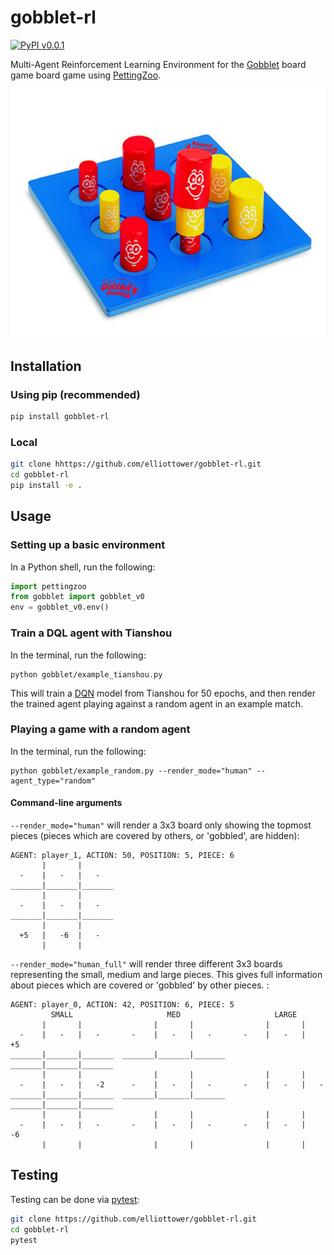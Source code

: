 # gobblet-rl

[![PyPI v0.0.1](https://img.shields.io/pypi/v/gobblet-rl)](https://pypi.org/project/gobblet-rl/)


Multi-Agent Reinforcement Learning Environment for the [Gobblet](https://themindcafe.com.sg/wp-content/uploads/2018/07/Gobblet-Gobblers.pdf) board game board game using [PettingZoo](https://github.com/PettingZoo-Team/PettingZoo).

![Gobblet game](gobblet.jpg?raw=true "Gobblet game")

## Installation

### Using pip (recommended)

```bash
pip install gobblet-rl
```

### Local

```bash
git clone hhttps://github.com/elliottower/gobblet-rl.git
cd gobblet-rl
pip install -e .
```

## Usage

### Setting up a basic environment

In a Python shell, run the following:

```python
import pettingzoo
from gobblet import gobblet_v0
env = gobblet_v0.env()
```

### Train a DQL agent with Tianshou

In the terminal, run the following:
```
python gobblet/example_tianshou.py
```

This will train a [DQN](https://tianshou.readthedocs.io/en/master/tutorials/dqn.html) model from Tianshou for 50 epochs, and then render the trained agent playing against a random agent in an example match. 


### Playing a game with a random agent

In the terminal, run the following:
```
python gobblet/example_random.py --render_mode="human" --agent_type="random"
```

#### Command-line arguments

``--render_mode="human"`` will render a 3x3 board only showing the topmost pieces (pieces which are covered by others, or 'gobbled', are hidden):
```
AGENT: player_1, ACTION: 50, POSITION: 5, PIECE: 6
       |       |       
  -    |   -   |   -   
_______|_______|_______
       |       |       
  -    |   -   |   -   
_______|_______|_______
       |       |       
  +5   |   -6  |   -   
       |       |       
```

``--render_mode="human_full"`` will render three different 3x3 boards representing the small, medium and large pieces. This gives full information about pieces which are covered or 'gobbled' by other pieces. :
```
AGENT: player_0, ACTION: 42, POSITION: 6, PIECE: 5
         SMALL                     MED                     LARGE           
       |       |                |       |                |       |       
  -    |   -   |   -       -    |   -   |   -       -    |   -   |   +5  
_______|_______|_______  _______|_______|_______  _______|_______|_______
       |       |                |       |                |       |       
  -    |   -   |   -2      -    |   -   |   -       -    |   -   |   -   
_______|_______|_______  _______|_______|_______  _______|_______|_______
       |       |                |       |                |       |       
  -    |   -   |   -       -    |   -   |   -       -    |   -   |   -6  
       |       |                |       |                |       |       
```


## Testing

Testing can be done via [pytest](http://doc.pytest.org/):

```bash
git clone https://github.com/elliottower/gobblet-rl.git
cd gobblet-rl
pytest
```
